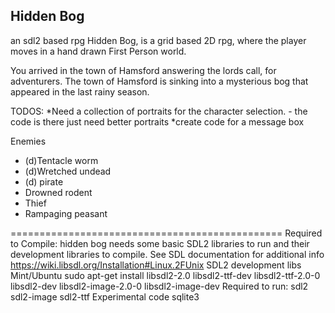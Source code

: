 Hidden Bog
------------------------------
an sdl2 based rpg
Hidden Bog, is a grid based 2D rpg, where the player moves in a hand drawn First Person world.

You arrived in the town of Hamsford answering the lords call, for adventurers.  The town of Hamsford is sinking into a mysterious bog that appeared in the last rainy season.


	 
TODOS:
*Need a collection of portraits for the character selection. - the code is there just need better portraits
*create code for a message box

Enemies
- (d)Tentacle worm
- (d)Wretched undead
- (d) pirate
- Drowned rodent
- Thief
- Rampaging peasant

===============================================
Required to Compile:
hidden bog needs some basic SDL2 libraries to run and their development libraries to compile.
See SDL documentation for additional info
https://wiki.libsdl.org/Installation#Linux.2FUnix
SDL2 development libs
     Mint/Ubuntu
	sudo apt-get install libsdl2-2.0  libsdl2-ttf-dev libsdl2-ttf-2.0-0 libsdl2-dev libsdl2-image-2.0-0 libsdl2-image-dev
Required to run:
	 sdl2 sdl2-image sdl2-ttf
Experimental code
	 sqlite3

